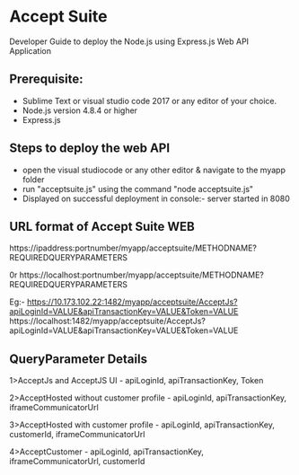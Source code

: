 # Accept Suite
Developer Guide to deploy the Node.js using Express.js Web API Application 


 
 
## Prerequisite:
* Sublime Text or  visual studio code 2017 or any editor of your choice.
* Node.js version 4.8.4 or higher
* Express.js

## Steps to deploy the web API 

* open the visual studiocode or any other editor & navigate to the myapp folder
* run "acceptsuite.js" using the command "node acceptsuite.js"
* Displayed on successful deployment in console:-
 server started in 8080
 
## URL format of Accept Suite WEB

https://ipaddress:portnumber/myapp/acceptsuite/METHODNAME?REQUIREDQUERYPARAMETERS

0r
https://localhost:portnumber/myapp/acceptsuite/METHODNAME?REQUIREDQUERYPARAMETERS


Eg:- https://10.173.102.22:1482/myapp/acceptsuite/AcceptJs?apiLoginId=VALUE&apiTransactionKey=VALUE&Token=VALUE
     https://localhost:1482/myapp/acceptsuite/AcceptJs?apiLoginId=VALUE&apiTransactionKey=VALUE&Token=VALUE

## QueryParameter Details

1>AcceptJs and AcceptJS UI - apiLoginId, apiTransactionKey, Token

2>AcceptHosted without customer profile - apiLoginId, apiTransactionKey, iframeCommunicatorUrl

3>AcceptHosted with customer profile - apiLoginId, apiTransactionKey, customerId, iframeCommunicatorUrl

4>AcceptCustomer - apiLoginId, apiTransactionKey, iframeCommunicatorUrl, customerId

 